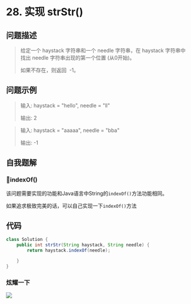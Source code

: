 # 28. 实现 strStr()
问题描述
----
> 给定一个 haystack 字符串和一个 needle 字符串，在 haystack 字符串中找出 needle 字符串出现的第一个位置 (从0开始)。
> 
> 如果不存在，则返回  -1。

问题示例
----
> 输入: haystack = "hello", needle = "ll"
> 
> 输出: 2

> 输入: haystack = "aaaaa", needle = "bba"
>
> 输出: -1

自我题解
----
### 🦄indexOf()
该问题需要实现的功能和Java语言中String的`indexOf()`方法功能相同。

如果追求极致完美的话，可以自己实现一下`indexOf()`方法

代码
----
```java
class Solution {
    public int strStr(String haystack, String needle) {
        return haystack.indexOf(needle);

    }
}
```

### 炫耀一下

![](https://cdn.jsdelivr.net/gh/occlive/ImageStore//javabase/28.png)

